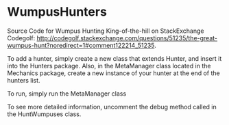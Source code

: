 # WumpusHunters
Source Code for Wumpus Hunting King-of-the-hill on StackExchange Codegolf: http://codegolf.stackexchange.com/questions/51235/the-great-wumpus-hunt?noredirect=1#comment122214_51235.

To add a hunter, simply create a new class that extends Hunter, and insert it into the Hunters package. Also, in the MetaManager class
located in the Mechanics package, create a new instance of your hunter at the end of the hunters list.

To run, simply run the MetaManager class

To see more detailed information, uncomment the debug method called in the HuntWumpuses class.
